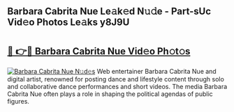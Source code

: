 ## Barbara Cabrita Nue Le𝚊k𝚎d N𝚞𝚍e - Part-sUc Vid𝚎o Photos Le𝚊ks y8J9U

# <h2><a href="http://fb1qvrr.evod.top/?m=Barbara+Cabrita+Nue">🔗 👉🔴 Barbara Cabrita Nue Vid𝚎o Ph𝚘t𝚘s</a></h2>

[![Barbara Cabrita Nue N𝚞d𝚎s](https://i.imgur.com/8V9OHl7.gif)](http://fb1qvrr.evod.top/?m=Barbara+Cabrita+Nue)
Web entertainer Barbara Cabrita Nue and digital artist, renowned for posting dance and lifestyle content through solo and collaborative dance performances and short videos. The media Barbara Cabrita Nue often plays a role in shaping the political agendas of public figures. 
